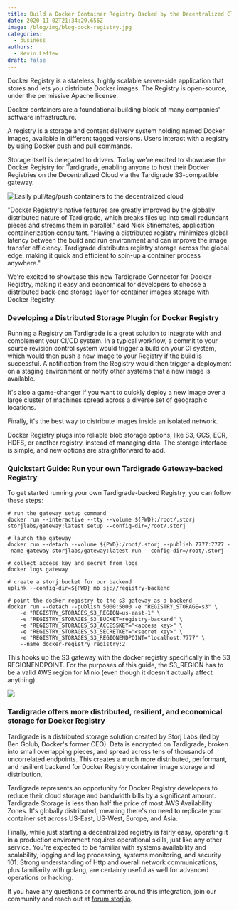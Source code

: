 ```yaml
---
title: Build a Docker Container Registry Backed by the Decentralized Cloud
date: 2020-11-02T21:34:29.656Z
image: /blog/img/blog-dock-registry.jpg
categories:
  - business
authors:
  - Kevin Leffew
draft: false
---
```

Docker Registry is a stateless, highly scalable server-side application that stores and lets you distribute Docker images. The Registry is open-source, under the permissive Apache license.

Docker containers are a foundational building block of many companies' software infrastructure. 

A registry is a storage and content delivery system holding named Docker images, available in different tagged versions. Users interact with a registry by using Docker push and pull commands.

Storage itself is delegated to drivers. Today we're excited to showcase the Docker Registry for Tardigrade, enabling anyone to host their Docker Registries on the Decentralized Cloud via the Tardigrade S3-compatible gateway.

![Easily pull/tag/push containers to the decentralized cloud](/blog/img/docker1.png "Easily pull/tag/push containers to the decentralized cloud")

"Docker Registry's native features are greatly improved by the globally distributed nature of Tardigrade, which breaks files up into small redundant pieces and streams them in parallel," said Nick Stinemates, application containerization consultant. "Having a distributed registry minimizes global latency between the build and run environment and can improve the image transfer efficiency. Tardigrade distributes registry storage across the global edge, making it quick and efficient to spin-up a container process anywhere."

We're excited to showcase this new Tardigrade Connector for Docker Registry, making it easy and economical for developers to choose a distributed back-end storage layer for container images storage with Docker Registry.

### Developing a Distributed Storage Plugin for Docker Registry

Running a Registry on Tardigrade is a great solution to integrate with and complement your CI/CD system. In a typical workflow, a commit to your source revision control system would trigger a build on your CI system, which would then push a new image to your Registry if the build is successful. A notification from the Registry would then trigger a deployment on a staging environment or notify other systems that a new image is available.

It's also a game-changer if you want to quickly deploy a new image over a large cluster of machines spread across a diverse set of geographic locations.

Finally, it's the best way to distribute images inside an isolated network.

Docker Registry plugs into reliable blob storage options, like S3, GCS, ECR, HDFS, or another registry, instead of managing data. The storage interface is simple, and new options are straightforward to add.

### Quickstart Guide: Run your own Tardigrade Gateway-backed Registry

To get started running your own Tardigrade-backed Registry, you can follow these steps:

```
# run the gateway setup command
docker run --interactive --tty --volume ${PWD}:/root/.storj storjlabs/gateway:latest setup --config-dir=/root/.storj

# launch the gateway
docker run --detach --volume ${PWD}:/root/.storj --publish 7777:7777 --name gateway storjlabs/gateway:latest run --config-dir=/root/.storj

# collect access key and secret from logs
docker logs gateway

# create a storj bucket for our backend
uplink --config-dir=${PWD} mb sj://registry-backend

# point the docker registry to the s3 gateway as a backend
docker run --detach --publish 5000:5000 -e "REGISTRY_STORAGE=s3" \
	-e "REGISTRY_STORAGES_S3_REGION=us-east-1" \
	-e "REGISTRY_STORAGES_S3_BUCKET=registry-backend" \
	-e "REGISTRY_STORAGES_S3_ACCESSKEY="<access key>" \
	-e "REGISTRY_STORAGES_S3_SECRETKEY="<secret key>" \
	-e "REGISTRY_STORAGES_S3_REGIONENDPOINT="localhost:7777" \
	--name docker-registry registry:2
```

This hooks up the S3 gateway with the docker registry specifically in the S3 REGIONENDPOINT. For the purposes of this guide, the S3_REGION has to be a valid AWS region for Minio (even though it doesn't actually affect anything).

![](/blog/img/docker2.gif)

### Tardigrade offers more distributed, resilient, and economical storage for Docker Registry

Tardigrade is a distributed storage solution created by Storj Labs (led by Ben Golub, Docker's former CEO). Data is encrypted on Tardigrade, broken into small overlapping pieces, and spread across tens of thousands of uncorrelated endpoints. This creates a much more distributed, performant, and resilient backend for Docker Registry container image storage and distribution.

Tardigrade represents an opportunity for Docker Registry developers to reduce their cloud storage and bandwidth bills by a significant amount. Tardigrade Storage is less than half the price of most AWS Availability Zones. It's globally distributed, meaning there's no need to replicate your container set across US-East, US-West, Europe, and Asia.

Finally, while just starting a decentralized registry is fairly easy, operating it in a production environment requires operational skills, just like any other service. You're expected to be familiar with systems availability and scalability, logging and log processing, systems monitoring, and security 101. Strong understanding of Http and overall network communications, plus familiarity with golang, are certainly useful as well for advanced operations or hacking.

If you have any questions or comments around this integration, join our community and reach out at [forum.storj.io](https://forum.storj.io/).